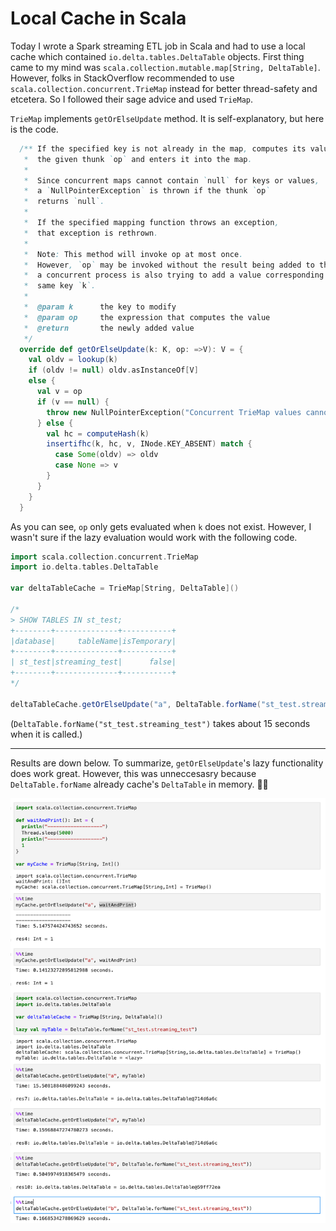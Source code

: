# Local Cache in Scala

Today I wrote a Spark streaming ETL job in Scala and had to use a local cache which contained `io.delta.tables.DeltaTable` objects. First thing came to my mind was `scala.collection.mutable.map[String, DeltaTable]`. However, folks in StackOverflow recommended to use `scala.collection.concurrent.TrieMap` instead for better thread-safety and etcetera. So I followed their sage advice and used `TrieMap`. 

`TrieMap` implements `getOrElseUpdate` method. It is self-explanatory, but here is the code.

```scala
  /** If the specified key is not already in the map, computes its value using
   *  the given thunk `op` and enters it into the map.
   *
   *  Since concurrent maps cannot contain `null` for keys or values,
   *  a `NullPointerException` is thrown if the thunk `op`
   *  returns `null`.
   *
   *  If the specified mapping function throws an exception,
   *  that exception is rethrown.
   *
   *  Note: This method will invoke op at most once.
   *  However, `op` may be invoked without the result being added to the map if
   *  a concurrent process is also trying to add a value corresponding to the
   *  same key `k`.
   *
   *  @param k      the key to modify
   *  @param op     the expression that computes the value
   *  @return       the newly added value
   */
  override def getOrElseUpdate(k: K, op: =>V): V = {
    val oldv = lookup(k)
    if (oldv != null) oldv.asInstanceOf[V]
    else {
      val v = op
      if (v == null) {
        throw new NullPointerException("Concurrent TrieMap values cannot be null.")
      } else {
        val hc = computeHash(k)
        insertifhc(k, hc, v, INode.KEY_ABSENT) match {
          case Some(oldv) => oldv
          case None => v
        }
      }
    }
  }
```

As you can see, `op` only gets evaluated when `k` does not exist. However, I wasn't sure if the lazy evaluation would work with the following code.

```scala
import scala.collection.concurrent.TrieMap
import io.delta.tables.DeltaTable

var deltaTableCache = TrieMap[String, DeltaTable]()

/*
> SHOW TABLES IN st_test;
+--------+--------------+-----------+
|database|     tableName|isTemporary|
+--------+--------------+-----------+
| st_test|streaming_test|      false|
+--------+--------------+-----------+
*/

deltaTableCache.getOrElseUpdate("a", DeltaTable.forName("st_test.streaming_test"))
```

(`DeltaTable.forName("st_test.streaming_test")` takes about 15 seconds when it is called.)

---

Results are down below. To summarize, `getOrElseUpdate`'s lazy functionality does work great. However, this was unneccesasry because `DeltaTable.forName` already cache's `DeltaTable` in memory. 🤷‍♂️

![cache](./imgs/cache.png)